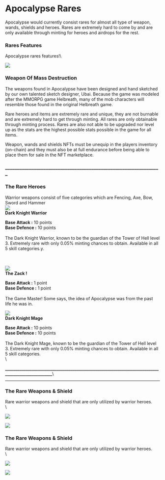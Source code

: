 # Apocalypse Rares

Apocalypse would currently consist rares for almost all type of weapon, wands, shields and heroes. Rares are extremely hard to come by and are only available through minting for heroes and airdrops for the rest.

### Rares Features

Apocalypse rares features!\


![](<../.gitbook/assets/image (156).png>)

### Weapon Of Mass Destruction

The weapons found in Apocalypse have been designed and hand sketched by our own talented sketch designer, Ubai. Because the game was modeled after the MMORPG game Helbreath, many of the mob characters will resemble those found in the original Helbreath game.

Rare heroes and items are extremely rare and unique, they are not burnable and are extremely hard to get through minting. All rares are only obtainable through minting process. Rares are also not able to be upgraded nor level up as the stats are the highest possible stats possible in the game for all items.

Weapon, wands and shields NFTs must be unequip in the players inventory (on-chain) and they must also be at full endurance before being able to place them for sale in the NFT marketplace.

### \_\_\_\_\_\_\_\_\_\_\_\_\_\_\_\_\_\_\_\_\_\_\_\_\_\_\_\_\_\_\_\_\_\_\_\_\_\_\_\_\_\_\_\_\_\_\_\_\_\_\_\_\_\_\_\_\_\_\_\_\_\_\_\_\_

### The Rare Heroes

Warrior weapons consist of five categories which are Fencing, Axe, Bow, Sword and Hammer\
![](<../.gitbook/assets/image (57).png>)\
**Dark Knight Warrior**

**Base Attack :** 10 points\
**Base Defence :** 10 points\
\
The Dark Knight Warrior, known to be the guardian of the Tower of Hell level 3. Extremely rare with only 0.05% minting chances to obtain. Available in all 5 skill categories.y.

\
\
![](<../.gitbook/assets/image (15).png>)\
**The Zack !**

**Base Attack :** 1 point\
**Base Defence :** 1 point\
\
The Game Master! Some says, the idea of Apocalypse was from the past life he was in.

![](<../.gitbook/assets/image (126).png>)\
**Dark Knight Mage**

**Base Attack :** 10 points\
**Base Defence :** 10 points\
\
The Dark Knight Mage, known to be the guardian of the Tower of Hell level 3. Extremely rare with only 0.05% minting chances to obtain. Available in all 5 skill categories.\
\


**\_\_\_\_\_\_\_\_\_\_\_\_\_\_\_\_\_\_\_\_\_\_\_\_\_\_\_\_\_\_\_\_\_\_\_\_\_\_\_\_\_\_\_\_\_\_\_\_\_\_\_\_\_\_\_\_\_\_\_\_\_\_\_\_\_\_\_\_\_\_\_\_\_\_\_\_\_\_\_\_\_\_\_\_\_\_\_\_\_\_\_\_\_\_\_\_\_\_**\
****

### The Rare Weapons & Shield

Rare warrior weapons and shield that are only utilized by warrior heroes.\
\


![](<../.gitbook/assets/image (50).png>)

![
](<../.gitbook/assets/image (99).png>)



### The Rare Weapons & Shield

Rare warrior weapons and shield that are only utilized by warrior heroes.\
\


![](<../.gitbook/assets/image (37).png>)

![](<../.gitbook/assets/image (58).png>)
